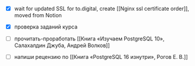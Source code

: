- [x] wait for updated SSL for to.digital, create [[Nginx ssl certificate order]], moved from Notion
- [x] проверка заданий курса
- [ ] прочитать-проработать [[Книга «Изучаем PostgreSQL 10», Салахалдин Джуба, Андрей Волков]]
- [ ] напиши рецензию по [[Книга «PostgreSQL 16 изнутри», Рогов Е. В.]]

